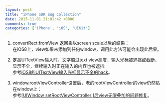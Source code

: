 ```yaml
---
layout: post
title: "iPhone SDK Bug Collection"
date: 2015-11-01 21:01:42 +0800
comments: true
categories: ['iPhone', 'iOS', 'UIKit']
---
```


1. convertRect:fromView 返回乘以screen scale以后的结果：  
在iOS8上，view如果未添加到任何window，调用此方法可能会出现此后果。  

2. 定高UITextView输入时，文字超过text view高度，输入光标被遮挡或截断，显示不全，继续输入时正在输入的内容也被遮挡:  
参考[iOS8的UITextView输入光标显示不全的hack](http://openfibers.github.io/blog/2015/11/30/uitextview-auto-scroll-in-ios8/)。  

3. window.rootViewController设置后，老的rootViewController的view仍然贴在window上：  
参考[[UIWindow setRootViewController:]后view无限叠加的问题修复](http://openfibers.github.io/blog/2015/12/15/window-setrootviewcontroller-view-not-removed-hack/)。  